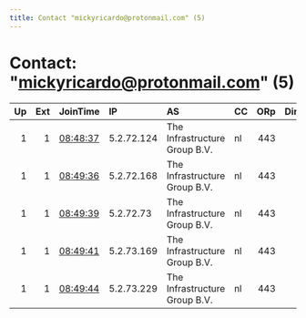 ```yaml
---
title: Contact "mickyricardo@protonmail.com" (5)
---
```


# Contact: "mickyricardo@protonmail.com" (5)

|   Up |   Ext | JoinTime                                                                                              | IP         | AS                            | CC   |   ORp |   Dirp | OS    | Version   | Nickname   |   eFamMembers |
|-----:|------:|:------------------------------------------------------------------------------------------------------|:-----------|:------------------------------|:-----|------:|-------:|:------|:----------|:-----------|--------------:|
|    1 |     1 | [08:48:37](https://nusenu.github.io/OrNetStats/w/relay/2090B415C279D4BE5286EF2AEBB28A3C9451CB1B.html) | 5.2.72.124 | The Infrastructure Group B.V. | nl   |   443 |      0 | Linux | 0.4.6.8   | privnode   |             5 |
|    1 |     1 | [08:49:36](https://nusenu.github.io/OrNetStats/w/relay/A09277B4CED08CFC3D0A84E9E3AB35A88AC56D2A.html) | 5.2.72.168 | The Infrastructure Group B.V. | nl   |   443 |      0 | Linux | 0.4.6.8   | privnode   |             5 |
|    1 |     1 | [08:49:39](https://nusenu.github.io/OrNetStats/w/relay/D6D88A2991AC4A3C5FD22EF6000493CBB1E3FF66.html) | 5.2.72.73  | The Infrastructure Group B.V. | nl   |   443 |      0 | Linux | 0.4.6.8   | privnode   |             5 |
|    1 |     1 | [08:49:41](https://nusenu.github.io/OrNetStats/w/relay/99EC8A4EF16B32361C8D5A88075B7DBEEA2EAD62.html) | 5.2.73.169 | The Infrastructure Group B.V. | nl   |   443 |      0 | Linux | 0.4.6.8   | privnode   |             5 |
|    1 |     1 | [08:49:44](https://nusenu.github.io/OrNetStats/w/relay/A2F136BED22CC47536533ECD6B47DBAAC4A9C4AC.html) | 5.2.73.229 | The Infrastructure Group B.V. | nl   |   443 |      0 | Linux | 0.4.6.8   | privnode   |             5 |
